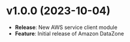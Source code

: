 # v1.0.0 (2023-10-04)

* **Release**: New AWS service client module
* **Feature**: Initial release of Amazon DataZone

